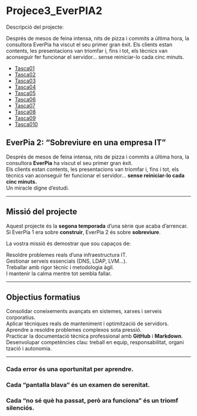 # Projece3_EverPIA2
Descripció del projecte: 

Després de mesos de feina intensa, nits de pizza i commits a última hora, la consultora EverPia ha viscut el seu primer gran èxit. Els clients estan contents, les presentacions van triomfar i, fins i tot, els tècnics van aconseguir fer funcionar el servidor… sense reiniciar-lo cada cinc minuts.

  - [Tasca01](Tasca01)
  - [Tasca02](Tasca02)
  - [Tasca03](Tasca03)
  - [Tasca04](Tasca04)
  - [Tasca05](Tasca05)
  - [Tasca06](Tasca06)
  - [Tasca07](Tasca07)
  - [Tasca08](Tasca08)
  - [Tasca09](Tasca09)
  - [Tasca010](Tasca10)
  


## EverPia 2: “Sobreviure en una empresa IT”

Després de mesos de feina intensa, nits de pizza i commits a última hora, la consultora **EverPia** ha viscut el seu primer gran èxit.  
Els clients estan contents, les presentacions van triomfar i, fins i tot, els tècnics van aconseguir fer funcionar el servidor… **sense reiniciar-lo cada cinc minuts.**  
Un miracle digne d’estudi.

---

## Missió del projecte

Aquest projecte és la **segona temporada** d’una sèrie que acaba d’arrencar.  
Si EverPia 1 era sobre **construir**, EverPia 2 és sobre **sobreviure**.

La vostra missió és demostrar que sou capaços de:

Resoldre problemes reals d’una infraestructura IT.  
Gestionar serveis essencials (DNS, LDAP, LVM…).  
Treballar amb rigor tècnic i metodologia àgil.  
I mantenir la calma mentre tot sembla fallar.


---

## Objectius formatius

Consolidar coneixements avançats en sistemes, xarxes i serveis corporatius.  
Aplicar tècniques reals de manteniment i optimització de servidors.  
Aprendre a resoldre problemes complexos sota pressió.  
Practicar la documentació tècnica professional amb **GitHub** i **Markdown**.  
Desenvolupar competències clau: treball en equip, responsabilitat, organi
tzació i autonomia.


---

### Cada error és una oportunitat per aprendre.  
### Cada “pantalla blava” és un examen de serenitat.  
### Cada “no sé què ha passat, però ara funciona” és un triomf silenciós.
